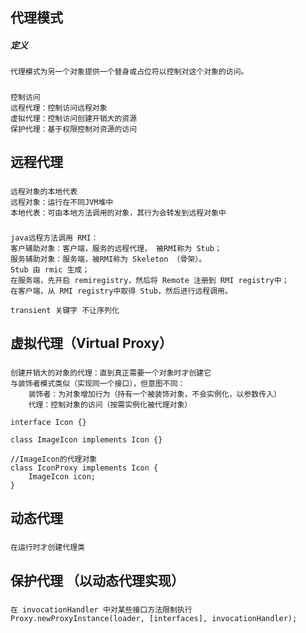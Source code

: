 
## 代理模式

##### 定义

    代理模式为另一个对象提供一个替身或占位符以控制对这个对象的访问。
    
##### 
    
    控制访问
    远程代理：控制访问远程对象
    虚拟代理：控制访问创建开销大的资源
    保护代理：基于权限控制对资源的访问    

## 远程代理

##### 

    远程对象的本地代表
    远程对象：运行在不同JVM堆中
    本地代表：可由本地方法调用的对象，其行为会转发到远程对象中
    
##### 
    
    java远程方法调用 RMI：
    客户辅助对象：客户端，服务的远程代理， 被RMI称为 Stub；
    服务辅助对象：服务端，被RMI称为 Skeleton （骨架）。
    Stub 由 rmic 生成；
    在服务端，先开启 remiregistry，然后将 Remote 注册到 RMI registry中；
    在客户端，从 RMI registry中取得 Stub，然后进行远程调用。
    
    transient 关键字 不让序列化
    
## 虚拟代理（Virtual Proxy）

##### 

    创建开销大的对象的代理：直到真正需要一个对象时才创建它
    与装饰者模式类似（实现同一个接口），但意图不同：
        装饰者：为对象增加行为（持有一个被装饰对象，不会实例化，以参数传入）
        代理：控制对象的访问（按需实例化被代理对象）
    
```
interface Icon {}

class ImageIcon implements Icon {}

//ImageIcon的代理对象
class IconProxy implements Icon {
    ImageIcon icon;
}
```    

## 动态代理

##### 

    在运行时才创建代理类

## 保护代理 （以动态代理实现）
##### 

    在 invocationHandler 中对某些接口方法限制执行
    Proxy.newProxyInstance(loader, [interfaces], invocationHandler);